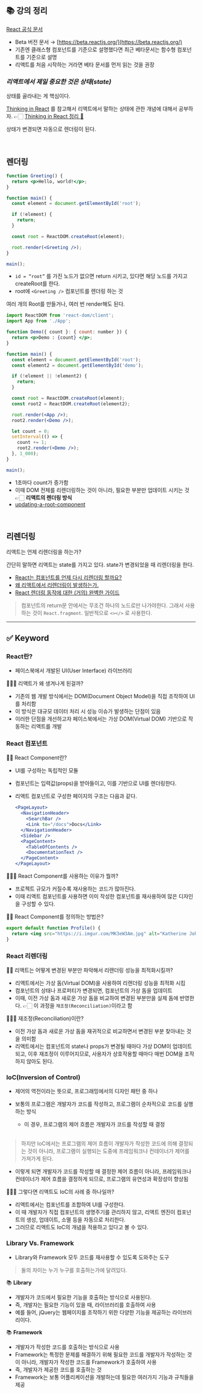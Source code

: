 ## 📚 강의 정리

[React 공식 문서](https://ko.reactjs.org/)

- Beta 버전 문서 → [https://beta.reactjs.org/](https://beta.reactjs.org/)
- 기존엔 클래스형 컴포넌트를 기준으로 설명했다면 최근 베타문서는 함수형 컴포넌트를 기준으로 설명
- 리액트를 처음 시작하는 거라면 베타 문서를 먼저 읽는 것을 권장

### _리액트에서 제일 중요한 것은 상태(state)_

상태를 골라내는 게 핵심이다.

[Thinking in React](https://beta.reactjs.org/learn/thinking-in-react) 를 참고해서 리액트에서 말하는 상태에 관한 개념에 대해서 공부하자. 👉🏻 [Thinking in React 정리 🦖](https://jazzy-sneezeweed-14f.notion.site/Thinking-in-React-3dc21d2691dd4302957bed94a7e7b582)

상태가 변경되면 자동으로 렌더링이 된다.

 <br>

## 렌더링

```jsx
function Greeting() {
  return <p>Hello, world!</p>;
}

function main() {
  const element = document.getElementById('root');

  if (!element) {
    return;
  }

  const root = ReactDOM.createRoot(element);

  root.render(<Greeting />);
}

main();
```

- `id = “root”` 를 가진 노드가 없으면 return 시키고, 있다면 해당 노드를 가지고 createRoot를 한다.
- root에 `<Greeting />` 컴포넌트를 렌더링 하는 것

여러 개의 Root를 만들거나, 여러 번 render해도 된다.

```jsx
import ReactDOM from 'react-dom/client';
import App from './App';

function Demo({ count }: { count: number }) {
  return <p>Demo : {count} </p>;
}

function main() {
  const element = document.getElementById('root');
  const element2 = document.getElementById('demo');

  if (!element || !element2) {
    return;
  }

  const root = ReactDOM.createRoot(element);
  const root2 = ReactDOM.createRoot(element2);

  root.render(<App />);
  root2.render(<Demo />);

  let count = 0;
  setInterval(() => {
    count += 1;
    root2.render(<Demo />);
  }, 1_000);
}

main();
```

- 1초마다 count가 증가함
- 이때 DOM 전체를 리렌더링하는 것이 아니라, 필요한 부분만 업데이트 시키는 것 👉🏻 **리액트의 렌더링 방식**
- [updating-a-root-component](https://beta.reactjs.org/reference/react-dom/client/createRoot#updating-a-root-component)

<br>

## 리렌더링

리액트는 언제 리렌더링을 하는가?

간단히 말하면 리액트는 state를 가지고 있다. state가 변경되었을 때 리렌더링을 한다.

- [React는 컴포넌트를 언제 다시 리렌더링 할까요?](https://velog.io/@surim014/react-rerender)
- [왜 리액트에서 리렌더링이 발생하는가.](https://medium.com/@yujso66/%EB%B2%88%EC%97%AD-%EC%99%9C-%EB%A6%AC%EC%95%A1%ED%8A%B8%EC%97%90%EC%84%9C-%EB%A6%AC%EB%A0%8C%EB%8D%94%EB%A7%81%EC%9D%B4-%EB%B0%9C%EC%83%9D%ED%95%98%EB%8A%94%EA%B0%80-74dd239b0063)
- [React 렌더링 동작에 대한 (거의) 완벽한 가이드](https://velog.io/@superlipbalm/blogged-answers-a-mostly-complete-guide-to-react-rendering-behavior)

> 컴포넌트의 return문 안에서는 무조건 하나의 노드로만 나가야한다. 그래서 사용하는 것이 `React.fragment`. 일반적으로 `<></>` 로 사용한다.

---

## ✅ Keyword

### React란?

- 페이스북에서 개발된 UI(User Interface) 라이브러리

🙋🏻‍♀️ 리액트가 왜 생겨나게 된걸까?

- 기존의 웹 개발 방식에서는 DOM(Document Object Model)을 직접 조작하여 UI를 처리함
- 이 방식은 대규모 데이터 처리 시 성능 이슈가 발생하는 단점이 있음
- 이러한 단점을 개선하고자 페이스북에서는 가상 DOM(Virtual DOM) 기반으로 작동하는 리액트를 개발

### React 컴포넌트

🙋🏻 React Component란?

- UI를 구성하는 독립적인 모듈
- 컴포넌트는 입력값(props)을 받아들이고, 이를 기반으로 UI를 렌더링한다.
- 리액트 컴포넌트로 구성한 페이지의 구조는 다음과 같다.

  ```jsx
  <PageLayout>
    <NavigationHeader>
      <SearchBar />
      <Link to="/docs">Docs</Link>
    </NavigationHeader>
    <Sidebar />
    <PageContent>
      <TableOfContents />
      <DocumentationText />
    </PageContent>
  </PageLayout>
  ```

🙋🏻‍♂️ React Component를 사용하는 이유가 뭘까?

- 프로젝트 규모가 커질수록 재사용하는 코드가 많아진다.
- 이때 리액트 컴포넌트를 사용하면 이미 작성한 컴포넌트를 재사용하여 많은 디자인을 구성할 수 있다.

🙋🏻 React Component를 정의하는 방법은?

```jsx
export default function Profile() {
  return <img src="https://i.imgur.com/MK3eW3Am.jpg" alt="Katherine Johnson" />;
}
```

### React 리렌더링

🙋🏻 리액트는 어떻게 변경된 부분만 파악해서 리렌더링 성능을 최적화시킬까?

- 리액트에서는 가상 돔(Virtual DOM)을 사용하여 리렌더링 성능을 최적화 시킴
- 컴포넌트의 상태나 프로퍼티가 변경되면, 컴포넌트의 가상 돔을 업데이트
- 이때, 이전 가상 돔과 새로운 가상 돔을 비교하여 변경된 부분만을 실제 돔에 반영한다. 👉🏻 이 과정을 `재조정(Reconciliation)`이라고 함

🙋🏻‍♀️ 재조정(Reconciliation)이란?

- 이전 가상 돔과 새로운 가상 돔을 재귀적으로 비교하면서 변경된 부분 찾아내는 것을 의미함
- 리액트에서는 컴포넌트의 state나 props가 변경될 때마다 가상 DOM이 업데이트되고, 이후 재조정이 이루어지므로, 사용자가 상호작용할 때마다 매번 DOM을 조작하지 않아도 된다.

### IoC(Inversion of Control)

- 제어의 역전이라는 뜻으로, 프로그래밍에서의 디자인 패턴 중 하나
- 보통의 프로그램은 개발자가 코드를 작성하고, 프로그램이 순차적으로 코드를 실행하는 방식

  - 이 경우, 프로그램의 제어 흐름은 개발자가 코드를 작성할 때 결정

  <br>

> 하지만 IoC에서는 프로그램의 제어 흐름이 개발자가 작성한 코드에 의해 결정되는 것이 아니라, 프로그램이 실행되는 도중에 프레임워크나 컨테이너가 제어를 가져가게 된다.

- 이렇게 되면 개발자가 코드를 작성할 때 결정한 제어 흐름이 아니라, 프레임워크나 컨테이너가 제어 흐름을 결정하게 되므로, 프로그램의 유연성과 확장성이 향상됨

🙋🏻‍♂️ 그렇다면 리액트도 IoC의 사례 중 하나일까?

- 리액트에서는 컴포넌트를 조합하여 UI를 구성한다.
- 이 때 개발자가 직접 컴포넌트의 생명주기를 관리하지 않고, 리액트 엔진이 컴포넌트의 생성, 업데이트, 소멸 등을 자동으로 처리한다.
- 그러므로 리액트도 IoC의 개념을 적용하고 있다고 볼 수 있다.

### Library Vs. Framework

- Library와 Framework 모두 코드를 재사용할 수 있도록 도와주는 도구

> 둘의 차이는 누가 누구를 호출하는가에 달려있다.

📚 **Library**

- 개발자가 코드에서 필요한 기능을 호출하는 방식으로 사용된다.
- 즉, 개발자는 필요한 기능이 있을 때, 라이브러리를 호출하여 사용
- 예를 들어, jQuery는 웹페이지를 조작하기 위한 다양한 기능을 제공하는 라이브러리이다.

📚 **Framework**

- 개발자가 작성한 코드를 호출하는 방식으로 사용
- Framework는 특정한 문제를 해결하기 위해 필요한 코드를 개발자가 작성하는 것이 아니라, 개발자가 작성한 코드를 Framework가 호출하여 사용
- 즉, 개발자가 제공한 코드를 호출하는 것
- Framework는 보통 어플리케이션을 개발하는데 필요한 여러가지 기능과 규칙들을 제공
